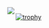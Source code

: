 <a href="https://github.com/anuraghazra/github-readme-stats">
  <img align="left" src="https://github-readme-stats.vercel.app/api?username=ssakihara&count_private=true&show_icons=true" />
</a>

[![trophy](https://github-profile-trophy.vercel.app/?username=ssakihara)](https://github.com/ryo-ma/github-profile-trophy)
